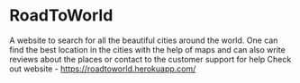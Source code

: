 # RoadToWorld
A website to search for all the beautiful cities around the world. 
One can find the best location in the cities with the help of maps and can also write reviews 
about the places or contact to the customer support for help
Check out website - https://roadtoworld.herokuapp.com/
